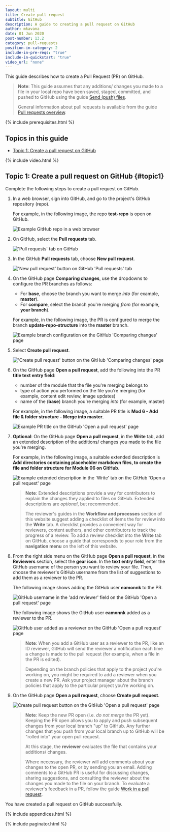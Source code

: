 ```yaml
---
layout: multi
title: Create pull request
subtitle: GitHub
description: A guide to creating a pull request on GitHub
author: mkavana
date: 01 Jun 2020
post-number: 13.2
category: pull-requests
position-in-category: 2
include-in-pre-reqs: "true"
include-in-quickstart: "true"
video_url: "none"
---
```


This guide describes how to create a Pull Request (PR) on GitHub.

> **Note**: This guide assumes that any additions/ changes you made to a file in your local repo have been saved, staged, committed, and pushed to GitHub using the guide [Send (push) files]({{site.baseurl}}/branches/push-files.html).
>
> General information about pull requests is available from the guide [Pull requests overview]({{site.baseurl}}/pull-requests/pr-overview.html).
>

{% include prerequisites.html %}

## Topics in this guide

- [Topic 1: Create a pull request on GitHub](#topic1)

{% include video.html %}

## Topic 1: Create a pull request on GitHub {#topic1}

Complete the following steps to create a pull request on GitHub.

1. In a web browser, sign into GitHub, and go to the project's GitHub repository (repo).

    For example, in the following image, the repo **test-repo** is open on GitHub.

    ![Example GitHub repo in a web browser](../assets/images/13-pull-requests/create-pr/github/create-pr-001.png)

2. On GitHub, select the **Pull requests** tab.

    !['Pull requests' tab on GitHub](../assets/images/13-pull-requests/create-pr/github/create-pr-002.png)

3. In the GitHub **Pull requests** tab, choose **New pull request**.

    !['New pull request' button on GitHub 'Pull requests' tab](../assets/images/13-pull-requests/create-pr/github/create-pr-003.png)

4. On the GitHub page **Comparing changes**, use the dropdowns to configure the PR branches as follows:
  
    - For **base**, choose the branch you want to merge *into* (for example, **master**).
    - For **compare**, select the branch you're merging *from* (for example, **your branch**).

    For example, in the following image, the PR is configured to merge the branch **update-repo-structure** into the **master** branch.

    ![Example branch configuration on the GitHub 'Comparing changes' page](../assets/images/13-pull-requests/create-pr/github/create-pr-004.png)

5. Select **Create pull request**.

    !['Create pull request' button on the GitHub 'Comparing changes' page](../assets/images/13-pull-requests/create-pr/github/create-pr-005.png)

6. On the GitHub page **Open a pull request**, add the following into the PR **title text entry field**:

    - number of the module that the file you're merging belongs to
    - type of action you performed on the file you're merging (for example, content edit review, image updates)
    - name of the (**base**) branch you're merging *into* (for example, master)

    For example, in the following image, a suitable PR title is **Mod 6 - Add file & folder structure - Merge into master**.

    ![Example PR title on the GitHub 'Open a pull request' page](../assets/images/13-pull-requests/create-pr/github/create-pr-006.png)

7. **Optional**: On the GitHub page **Open a pull request**, in the **Write** tab, add an extended description of the additions/ changes you made to the file you're merging.

    For example, in the following image, a suitable extended description is **Add directories containing placeholder markdown files, to create the file and folder structure for Module 06 on GitHub**.

    ![Example extended description in the 'Write' tab on the GitHub 'Open a pull request' page](../assets/images/13-pull-requests/create-pr/github/create-pr-007.png)

    > **Note**: Extended descriptions provide a way for contributors to explain the changes they applied to files on GitHub. Extended descriptions are *optional*, but recommended.
    >
    > The reviewer's guides in the **Workflow and processes** section of this website suggest adding a checklist of items the for review into the **Write** tab. A checklist provides a convenient way for reviewers, content authors, and other contributors to track the progress of a review. To add a review checklist into the **Write** tab on GitHub, choose a guide that corresponds to your role from the **navigation menu** on the left of this website.
    >

8. From the right side menu on the GitHub page **Open a pull request**, in the **Reviewers** section, select the **gear icon**. In the **text entry field**, enter the GitHub username of the person you want to review your file. Then, choose the reviewer's GitHub username from the list of suggestions to add them as a reviewer to the PR.

    The following image shows adding the GitHub user **eamonnk** to the PR.

    ![GitHub username in the 'add reviewer' field on the GitHub 'Open a pull request' page](../assets/images/13-pull-requests/create-pr/github/create-pr-008a.png)

    The following image shows the GitHub user **eamonnk** added as a reviewer to the PR.

    ![GitHub user added as a reviewer on the GitHub 'Open a pull request' page](../assets/images/13-pull-requests/create-pr/github/create-pr-008b.png)

    > **Note**: When you add a GitHub user as a reviewer to the PR, like an ID reviewer, GitHub will send the reviewer a notification each time a change is made to the pull request (for example, when a file in the PR is edited).
    >
    > Depending on the branch policies that apply to the project you're working on, you might be required to add a reviewer when you create a new PR. Ask your project manager about the branch policies that apply to the particular project you're working on.  

9. On the GitHub page **Open a pull request**, choose **Create pull request**.

    ![Create pull request button on the GitHub 'Open a pull request' page](../assets/images/13-pull-requests/create-pr/github/create-pr-009.png)

    > **Note**: Keep the new PR open (i.e. *do not merge* the PR yet). Keeping the PR open allows you to apply and push subsequent changes from your local branch "up" to GitHub. Any further changes that you push from your local branch up to GitHub will be "rolled into" your open pull request.
    >
    > At this stage, the **reviewer** evaluates the file that contains your additions/ changes.
    >
    > Where necessary, the reviewer will add comments about your changes to the open PR, or by sending you an email. Adding comments to a GitHub PR is useful for discussing changes, sharing suggestions, and consulting the reviewer about the changes you made to the file on your branch. To evaluate a reviewer's feedback in a PR, follow the guide [Work in a pull request]({{site.baseurl}}/pull-requests/work-in-pr.html).
    >

You have created a pull request on GitHub successfully.

{% include appendices.html %}

{% include paginator.html %}
